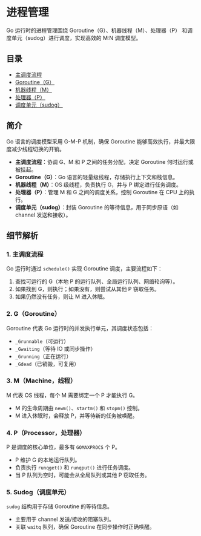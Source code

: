 # 进程管理

Go 运行时的进程管理围绕 Goroutine（G）、机器线程（M）、处理器（P） 和调度单元（sudog）进行调度，实现高效的 M:N 调度模型。

## 目录

- [主调度流程](schedt.md)
- [Goroutine（G）](g.md)
- [机器线程（M）](m.md)
- [处理器（P）](p.md)
- [调度单元（sudog）](sudog.md)

## 简介

Go 语言的调度模型采用 G-M-P 机制，确保 Goroutine 能够高效执行，并最大限度减少线程切换的开销。

- **主调度流程**：协调 G、M 和 P 之间的任务分配，决定 Goroutine 何时运行或被挂起。
- **Goroutine（G）**：Go 语言的轻量级线程，存储执行上下文和栈信息。
- **机器线程（M）**：OS 级线程，负责执行 G，并与 P 绑定进行任务调度。
- **处理器（P）**：管理 M 和 G 之间的调度关系，控制 Goroutine 在 CPU 上的执行。
- **调度单元（sudog）**：封装 Goroutine 的等待信息，用于同步原语（如 channel 发送和接收）。

## 细节解析

### **1. 主调度流程**
Go 运行时通过 `schedule()` 实现 Goroutine 调度，主要流程如下：
1. 查找可运行的 G（本地 P 的运行队列、全局运行队列、网络轮询等）。
2. 如果找到 G，则执行；如果没有，则尝试从其他 P 窃取任务。
3. 如果仍然没有任务，则让 M 进入休眠。

### **2. G（Goroutine）**
Goroutine 代表 Go 运行时的并发执行单元，其调度状态包括：
- `_Grunnable`（可运行）
- `_Gwaiting`（等待 IO 或同步操作）
- `_Grunning`（正在运行）
- `_Gdead`（已销毁，可复用）

### **3. M（Machine，线程）**
M 代表 OS 线程，每个 M 需要绑定一个 P 才能执行 G。
- M 的生命周期由 `newm()`、`startm()` 和 `stopm()` 控制。
- M 进入休眠时，会释放 P，并等待新的任务被唤醒。

### **4. P（Processor，处理器）**
P 是调度的核心单位，最多有 `GOMAXPROCS` 个 P。
- P 维护 G 的本地运行队列。
- 负责执行 `runqget()` 和 `runqput()` 进行任务调度。
- 当 P 队列为空时，可能会从全局队列或其他 P 窃取任务。

### **5. Sudog（调度单元）**
`sudog` 结构用于存储 Goroutine 的等待信息。
- 主要用于 channel 发送/接收的阻塞队列。
- 关联 `waitq` 队列，确保 Goroutine 在同步操作时正确唤醒。
